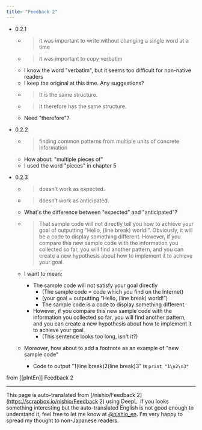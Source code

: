 ```yaml
---
title: "Feedback 2"
---
```


- 0.2.1
    - > it was important to write without changing a single word at a time
    - > it was important to copy verbatim
    - I know the word "verbatim", but it seems too difficult for non-native readers
    - I keep the original at this time. Any suggestions?
    - > It is the same structure.
    - > It therefore has the same structure.
    - Need "therefore"?

- 0.2.2
    - > finding common patterns from multiple units of concrete information
    - How about: "multiple pieces of"
    - I used the word "pieces" in chapter 5

- 0.2.3
    - > doesn't work as expected.
    - > doesn’t work as anticipated.
    - What's the difference between "expected" and "anticipated"?

    - > That sample code will not directly tell you how to achieve your goal of outputting “Hello, (line break) world!”. Obviously,  it will be  a code to display something different. However, if you compare this new sample code with the information you collected so far, you will find another pattern, and you can create a new hypothesis about how to implement it to achieve your goal.
    - I want to mean:
        - The sample code will not satisfy your goal directly
            - (The sample code = code which you find on the Internet)
            - (your goal = outputting “Hello, (line break) world!”)
            - The sample code is a code to display something different.
        - However, if you compare this new sample code with the information you collected so far, you will find another pattern, and you can create a new hypothesis about how to implement it to achieve your goal.
            - (This sentence looks too long, isn't it?)
    - Moreover, how about to add a footnote as an example of "new sample code"
        - Code to output "1(line break)2(line break)3" is `print "1\n2\n3"`

from [[pIntEn]]
Feedback 2

---
This page is auto-translated from [/nishio/Feedback 2](https://scrapbox.io/nishio/Feedback 2) using DeepL. If you looks something interesting but the auto-translated English is not good enough to understand it, feel free to let me know at [@nishio_en](https://twitter.com/nishio_en). I'm very happy to spread my thought to non-Japanese readers.